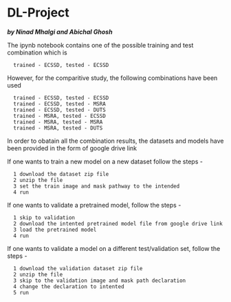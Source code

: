# DL-Project
***by Ninad Mhalgi and Abichal Ghosh***

The ipynb notebook contains one of the possible training and test combination which is
      
      trained - ECSSD, tested - ECSSD
      
However, for the comparitive study, the following combinations have been used

      trained - ECSSD, tested - ECSSD
      trained - ECSSD, tested - MSRA
      trained - ECSSD, tested - DUTS
      trained - MSRA, tested - ECSSD
      trained - MSRA, tested - MSRA
      trained - MSRA, tested - DUTS
      
In order to obatain all the combination results, the datasets and models have been provided in the form of google drive link

If one wants to train a new model on a new dataset follow the steps -

      1 download the dataset zip file
      2 unzip the file
      3 set the train image and mask pathway to the intended
      4 run
      
If one wants to validate a pretrained model, follow the steps -

      1 skip to validation
      2 download the intented pretrained model file from google drive link
      3 load the pretrained model
      4 run
      
If one wants to validate a model on a different test/validation set, follow the steps - 

      1 download the validation dataset zip file
      2 unzip the file
      3 skip to the validation image and mask path declaration
      4 change the declaration to intented
      5 run
